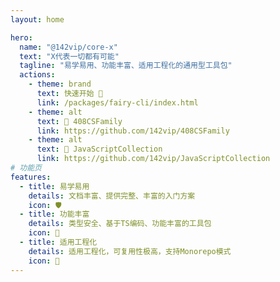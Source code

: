 ```yaml
---
layout: home

hero:
  name: "@142vip/core-x"
  text: "X代表一切都有可能"
  tagline: "易学易用、功能丰富、适用工程化的通用型工具包"
  actions:
    - theme: brand
      text: 快速开始 🚀
      link: /packages/fairy-cli/index.html
    - theme: alt
      text: 🤡 408CSFamily
      link: https://github.com/142vip/408CSFamily
    - theme: alt
      text: 📘 JavaScriptCollection
      link: https://github.com/142vip/JavaScriptCollection
# 功能页
features:
  - title: 易学易用
    details: 文档丰富、提供完整、丰富的入门方案
    icon: 🛡️
  - title: 功能丰富
    details: 类型安全、基于TS编码、功能丰富的工具包
    icon: 🚀
  - title: 适用工程化
    details: 适用工程化，可复用性极高，支持Monorepo模式
    icon: 🧰
---
```


<script setup>
import HomePage from '@theme/components/HomePage.vue'
</script>

<HomePage/>
